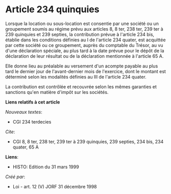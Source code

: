 # Article 234 quinquies

Lorsque la location ou sous-location est consentie par une société ou un groupement soumis au régime prévu aux articles 8, 8
ter, 238 ter, 239 ter à 239 quinquies et 239 septies, la contribution prévue à l'article 234 bis, établie dans les conditions
définies au I de l'article 234 quater, est acquittée par cette société ou ce groupement, auprès du comptable du Trésor, au vu
d'une déclaration spéciale, au plus tard à la date prévue pour le dépôt de la déclaration de leur résultat ou de la
déclaration mentionnée à l'article 65 A.

Elle donne lieu au préalable au versement d'un acompte payable au plus tard le dernier jour de l'avant-dernier mois de
l'exercice, dont le montant est déterminé selon les modalités définies au III de l'article 234 quater.

La contribution est contrôlée et recouvrée selon les mêmes garanties et sanctions qu'en matière d'impôt sur les sociétés.

**Liens relatifs à cet article**

_Nouveaux textes_:

  - CGI 234 terdecies

_Cite_:

  - CGI 8, 8 ter, 238 ter, 239 ter à 239 quinquies, 239 septies, 234 bis, 234 quater, 65 A

**Liens**:

  - HISTO: Edition du 31 mars 1999

_Créé par_:

  - Loi - art. 12 (V) JORF 31 décembre 1998
